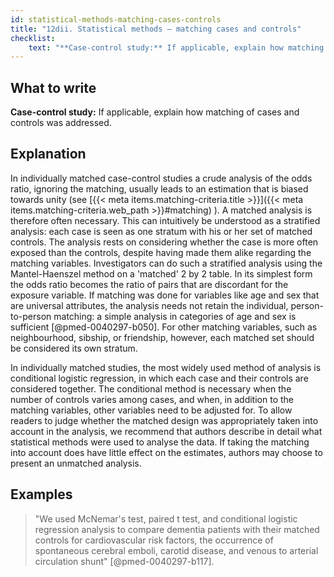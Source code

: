 ```yaml
---
id: statistical-methods-matching-cases-controls
title: "12dii. Statistical methods – matching cases and controls"
checklist: 
    text: "**Case-control study:** If applicable, explain how matching of cases and controls was addressed."
---
```


## What to write

**Case-control study:** If applicable, explain how matching of cases and controls was addressed.

## Explanation

In individually matched case-control studies a crude analysis of the
odds ratio, ignoring the matching, usually leads to an estimation that
is biased towards unity (see [{{< meta items.matching-criteria.title >}}]({{< meta items.matching-criteria.web_path >}}#matching)
). A matched analysis is
therefore often necessary. This can intuitively be understood as a
stratified analysis: each case is seen as one stratum with his or her
set of matched controls. The analysis rests on considering whether the
case is more often exposed than the controls, despite having made them
alike regarding the matching variables. Investigators can do such a
stratified analysis using the Mantel-Haenszel method on a 'matched' 2
by 2 table. In its simplest form the odds ratio becomes the ratio of
pairs that are discordant for the exposure variable. If matching was
done for variables like age and sex that are universal attributes, the
analysis needs not retain the individual, person-to-person matching: a
simple analysis in categories of age and sex is sufficient
[@pmed-0040297-b050]. For other matching variables, such as
neighbourhood, sibship, or friendship, however, each matched set should
be considered its own stratum.

In individually matched studies, the most widely used method of analysis
is conditional logistic regression, in which each case and their
controls are considered together. The conditional method is necessary
when the number of controls varies among cases, and when, in addition to
the matching variables, other variables need to be adjusted for. To
allow readers to judge whether the matched design was appropriately
taken into account in the analysis, we recommend that authors describe
in detail what statistical methods were used to analyse the data. If
taking the matching into account does have little effect on the
estimates, authors may choose to present an unmatched analysis.

## Examples

> "We used McNemar's test, paired t test, and conditional logistic
regression analysis to compare dementia patients with their matched
controls for cardiovascular risk factors, the occurrence of spontaneous
cerebral emboli, carotid disease, and venous to arterial circulation
shunt" [@pmed-0040297-b117].